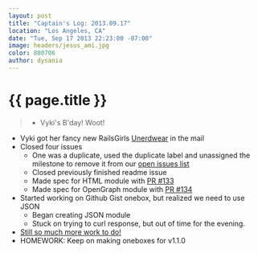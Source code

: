 ```yaml
---
layout: post
title: "Captain's Log: 2013.09.17"
location: "Los Angeles, CA"
date: "Tue, Sep 17 2013 22:23:00 -07:00"
image: headers/jesus_ami.jpg
color: 880706
author: dysania
---
```


{{ page.title }}
================
>+ Vyki's B'day! Woot!
+ Vyki got her fancy new RailsGirls [Unerdwear](https://twitter.com/unerdwear) in the mail
+ Closed four issues
  + One was a duplicate, used the duplicate label and unassigned the milestone to remove it from our [open issues list](https://github.com/dysania/onebox/issues?milestone=1&state=open)
  + Closed previously finished readme issue
  + Made spec for HTML module with [PR #133](https://github.com/dysania/onebox/pull/133)
  + Made spec for OpenGraph module with [PR #134](https://github.com/dysania/onebox/pull/134)
+ Started working on Github Gist onebox, but realized we need to use JSON
  + Began creating JSON module
  + Stuck on trying to curl response, but out of time for the evening.
+ [Still so much more work to do!](https://github.com/dysania/onebox/issues?milestone=1&state=open)
+ HOMEWORK: Keep on making oneboxes for v1.1.0


